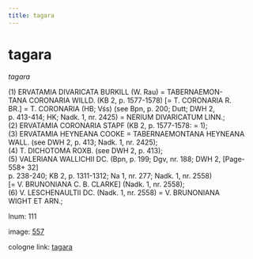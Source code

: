 ```yaml
---
title: tagara
---
```


# tagara

<i>tagara</i>  <div n="P" />(1) <bot>ERVATAMIA DIVARICATA BURKILL</bot> (<bot>W.</bot> Rau) = <bot>TABERNAEMON- <div n="lb" />TANA CORONARIA WILLD.</bot> (KB 2, p. 1577-1578) [= <bot>T. CORONARIA R. <div n="lb" />BR.</bot>] = <bot>T. CORONARIA</bot> (HB; Vśs) (see Bpn, p. 200; Dutt; DWH 2, <div n="lb" />p. 413-414; HK; Nadk. 1, nr. 2425) = <bot>NERIUM DIVARICATUM LINN.</bot>; <div n="P" />(2) <bot>ERVATAMIA CORONARIA STAPF</bot> (KB 2, p. 1577-1578: = 1); <div n="P" />(3) <bot>ERVATAMIA HEYNEANA COOKE</bot> = <bot>TABERNAEMONTANA HEYNEANA <div n="lb" />WALL.</bot> (see DWH 2, p. 413; Nadk. 1, nr. 2425); <div n="P" />(4) <bot>T. DICHOTOMA ROXB.</bot> (see DWH 2, p. 413); <div n="P" />(5) <bot>VALERIANA WALLICHII DC.</bot> (Bpn, p. 199; Dgv, nr. 188; DWH 2, [Page-558+ 32] <div n="lb" />p. 238-240; KB 2, p. 1311-1312; Na 1, nr. 277; Nadk. 1, nr. 2558) <div n="lb" />[= <bot>V. BRUNONIANA C. B. CLARKE</bot>] (Nadk. 1, nr. 2558); <div n="P" />(6) <bot>V. LESCHENAULTII DC.</bot> (Nadk. 1, nr. 2558) = <bot>V. BRUNONIANA <div n="lb" />WIGHT ET ARN.</bot>;

lnum: 111

image: [557](https://www.sanskrit-lexicon.uni-koeln.de/scans/csl-apidev/servepdf.php?dict=snp&page=557)

cologne link: [tagara](https://sanskrit-lexicon.uni-koeln.de/scans/csl-apidev/getword.php?dict=snp&key=tagara)

